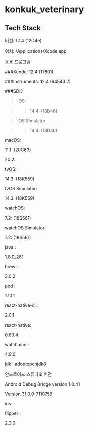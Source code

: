 # konkuk_veterinary

 
## Tech Stack

버전:	12.4 (12D4e)

위치:	/Applications/Xcode.app

응용 프로그램:

###Xcode:	12.4 (17801)

###Instruments:	12.4 (64543.2)

###SDK:

>iOS:

>>14.4:	(18D46)

>iOS Simulator:

>>14.4:	(18D46)

macOS:

11.1:	(20C63)

20.2:

tvOS:

14.3:	(18K559)

tvOS Simulator:

14.3:	(18K559)

watchOS:

7.2:	(18S561)

watchOS Simulator:

7.2:	(18S561)

java :

1.8.0_281

brew :

3.0.2

pod :

1.10.1

react-native-cli: 

2.0.1

react-native: 

0.63.4

watchman :

4.9.0

jdk : adoptopenjdk8

안드로이드 스튜디오 버전 

Android Debug Bridge version 1.0.41

Version 31.0.0-7110759

ios 

flipper : 

2.3.0
